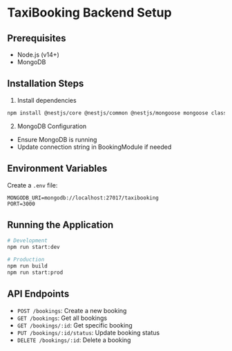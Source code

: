 # TaxiBooking Backend Setup

## Prerequisites

- Node.js (v14+)
- MongoDB

## Installation Steps

1. Install dependencies

```bash
npm install @nestjs/core @nestjs/common @nestjs/mongoose mongoose class-validator class-transformer
```

2. MongoDB Configuration

- Ensure MongoDB is running
- Update connection string in BookingModule if needed

## Environment Variables

Create a `.env` file:

```
MONGODB_URI=mongodb://localhost:27017/taxibooking
PORT=3000
```

## Running the Application

```bash
# Development
npm run start:dev

# Production
npm run build
npm run start:prod
```

## API Endpoints

- `POST /bookings`: Create a new booking
- `GET /bookings`: Get all bookings
- `GET /bookings/:id`: Get specific booking
- `PUT /bookings/:id/status`: Update booking status
- `DELETE /bookings/:id`: Delete a booking

